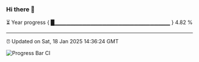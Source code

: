### Hi there 👋

⏳ Year progress { █▁▁▁▁▁▁▁▁▁▁▁▁▁▁▁▁▁▁▁▁▁▁▁▁▁▁▁▁▁ } 4.82 %

---

⏰ Updated on Sat, 18 Jan 2025 14:36:24 GMT

![Progress Bar CI](https://github.com/IshwaranRudhara/GIT-ACTION/workflows/Progress%20Bar%20CI/badge.svg)

